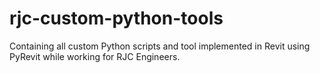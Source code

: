 # rjc-custom-python-tools
 Containing all custom Python scripts and tool implemented in Revit using PyRevit while working for RJC Engineers. 
